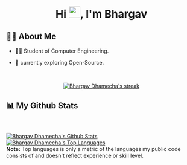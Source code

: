 <!-- <a href="#"><img width="100%" height="auto" src="https://i.imgur.com/iXuL1HG.png" height="175px"/></a> -->

<h1 align="center">Hi <img src="https://raw.githubusercontent.com/MartinHeinz/MartinHeinz/master/wave.gif" width="30px">, I'm Bhargav</h1>



## 🙋‍♂️ About Me

- 🧑‍🎓 Student of Computer Engineering. 

- 🔭 currently exploring Open-Source.

<br/>

<p align="center">
    <a href="https://github.com/bhargavdhamecha/github-readme-streak-stats">
        <img title="🔥 Get streak stats for your profile at git.io/streak-stats" alt="Bhargav Dhamecha's streak" src="https://github-readme-streak-stats.herokuapp.com/?user=bhargavdhamecha&theme=black-ice&hide_border=true&stroke=0000&background=fff"/>
    </a>
</p>

## 📊 My Github Stats

  <br/>
 <br/>
    <a href="https://github.com/bhargavdhamecha/github-readme-stats"><img alt="Bhargav Dhamecha's Github Stats" src="https://github-readme-stats.vercel.app/api?username=bhargavdhamecha&show_icons=true&count_private=true&theme=react&hide_border=true&bg_color=fff" /></a>
  <a href="https://github.com/bhargavdhamecha/github-readme-stats"><img alt="Bhargav Dhamecha's Top Languages" src="https://github-readme-stats.vercel.app/api/top-langs/?username=bhargavdhamecha&langs_count=8&count_private=true&layout=compact&theme=react&hide_border=true&bg_color=fff" /></a>
  <br/>
  <b>Note:</b> Top languages is only a metric of the languages my public code consists of and doesn't reflect experience or skill level.

